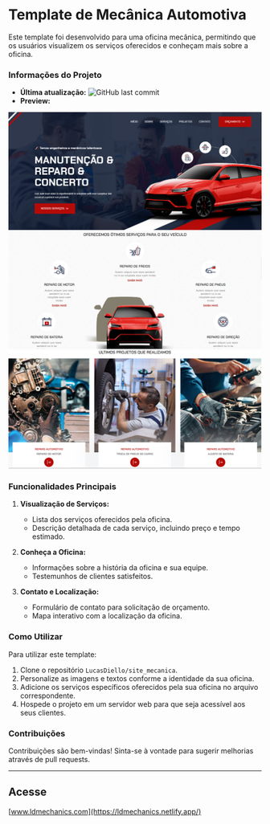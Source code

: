 # Template de Mecânica Automotiva

Este template foi desenvolvido para uma oficina mecânica, permitindo que os usuários visualizem os serviços oferecidos e conheçam mais sobre a oficina.

### Informações do Projeto

- **Última atualização:**  ![GitHub last commit](https://img.shields.io/github/last-commit/LucasDiello/site_mecanica)
- **Preview:**

![Imagem 1](src/assets/images/ldmech1.png)
![Imagem 2](src/assets/images/ldmech2.png)
![Imagem 3](src/assets/images/ldmech4.png)

### Funcionalidades Principais

1. **Visualização de Serviços:**
   - Lista dos serviços oferecidos pela oficina.
   - Descrição detalhada de cada serviço, incluindo preço e tempo estimado.
   
2. **Conheça a Oficina:**
   - Informações sobre a história da oficina e sua equipe.
   - Testemunhos de clientes satisfeitos.
   
3. **Contato e Localização:**
   - Formulário de contato para solicitação de orçamento.
   - Mapa interativo com a localização da oficina.


### Como Utilizar

Para utilizar este template:

1. Clone o repositório `LucasDiello/site_mecanica`.
2. Personalize as imagens e textos conforme a identidade da sua oficina.
3. Adicione os serviços específicos oferecidos pela sua oficina no arquivo correspondente.
4. Hospede o projeto em um servidor web para que seja acessível aos seus clientes.

### Contribuições

Contribuições são bem-vindas! Sinta-se à vontade para sugerir melhorias através de pull requests.

---

## Acesse
[www.ldmechanics.com](https://ldmechanics.netlify.app/)
